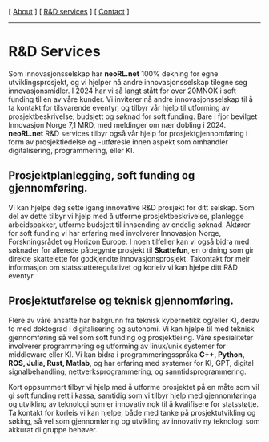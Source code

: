[ [About](index.md) ]     [ [R&D services](RnD_services.md) ]     [ [Contact](./RnD_manager.md) ]

-------------------------------------------------------------------

# R&D Services
Som innovasjonsselskap har __neoRL.net__ 100% dekning for egne utviklingsprosjekt,
	og vi hjelper nå andre innovasjonsselskap tilegne seg innovasjonsmidler.
I 2024 har vi så langt stått for over 20MNOK i soft funding til en av våre kunder.
Vi inviterer nå andre innovasjonsselskap til å ta kontakt for tilsvarende eventyr, 
	og tilbyr vår hjelp til utforming av prosjektbeskrivelse, budsjett og søknad for soft funding.
Bare i fjor bevilget Innovasjon Norge 7,1 MRD, med meldinger om nær dobling i 2024.
**neoRL.net** R&D services tilbyr også vår hjelp for prosjektgjennomføring i form av prosjektledelse og 
	-utføresle innen aspekt som omhandler digitalisering, programmering, eller KI.
	
## Prosjektplanlegging, soft funding og gjennomføring.
Vi kan hjelpe deg sette igang innovative R&D prosjekt for ditt selskap.
Som del av dette tilbyr vi hjelp med å utforme prosjektbeskrivelse, planlegge arbeidspakker, utforme budsjett til
innsending av endelig søknad. Aktører for soft funding vi har erfaring med involverer Innovasjon Norge, Forskningsrådet 
og Horizon Europe. I noen tilfeller kan vi også bidra med søknader for allerede påbegynte prosjekt til **Skattefun**, en
ordning som gir direkte skattelette for godkjendte innovasjonsprosjekt.
Takontakt for meir informasjon om statsstøtteregulativet og korleiv vi kan hjelpe ditt R&D eventyr.

## Prosjektutførelse og teknisk gjennomføring. 
Flere av våre ansatte har bakgrunn fra teknisk kybernetikk og/eller KI, derav to med doktograd i digitalisering og
autonomi. Vi kan hjelpe til med teknisk gjennomføring så vel som soft funding og prosjektleiing. 
Våre spesialiteter involverer programmering og utforming av linux/unix systemer for middleware eller KI.
Vi kan bidra i programmeringsspråka **C++, Python, ROS, Julia, Rust, Matlab**, og har erfaring med systemer for KI, GPT,
digital signalbehandling, nettverksprogrammering, og sanntidsprogrammering.

Kort oppsummert tilbyr vi hjelp med å utforme prosjektet på en måte som vil gi soft funding rett i kassa, samtidig som
vi tilbyr hjelp med gjennomføringa og utvikling av teknologi som er innovativ nok til å kvalifisere for statsstøtte.
Ta kontakt for korleis vi kan hjelpe, både med tanke på prosjektutvikling og søking, så vel som gjennomføring og
utvikling av innovativ ny teknologi som akkurat di gruppe behøver.
